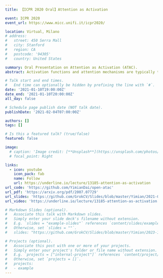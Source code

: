 ```yaml
---
title: 【ICPR 2020 Oral】Attention as Activation

event: ICPR 2020
event_url: https://www.micc.unifi.it/icpr2020/

location: Virtual, Milano
# address:
#   street: 450 Serra Mall
#   city: Stanford
#   region: CA
#   postcode: '94305'
#   country: United States

summary: Oral Presentation on Attention as Activation (ATAC).
abstract: Activation functions and attention mechanisms are typically treated as having different purposes and have evolved differently. However, both concepts can be formulated as a nonlinear gating function. Inspired by their similarity, we propose a novel type of activation units called attentional activation (ATAC) units as a unification of activation functions and attention mechanisms. In particular, we propose a local channel attention module for the simultaneous non-linear activation and element-wise feature refinement, which locally aggregates point-wise cross-channel feature contexts. By replacing the well-known rectified linear units by such ATAC units in convolutional networks, we can construct fully attentional networks that perform significantly better with a modest number of additional parameters. We conducted detailed ablation studies on the ATAC units using several host networks with varying network depths to empirically verify the effectiveness and efficiency of the units. Furthermore, we compared the performance of the ATAC units against existing activation functions as well as other attention mechanisms on the CIFAR-10, CIFAR-100, and ImageNet datasets. Our experimental results show that networks constructed with the proposed ATAC units generally yield performance gains over their competitors given a comparable number of parameters.

# Talk start and end times.
#   End time can optionally be hidden by prefixing the line with `#`.
date: '2021-01-10T19:00:00Z'
date_end: '2021-01-10T20:00:00Z'
all_day: false

# Schedule page publish date (NOT talk date).
publishDate: '2021-02-04T07:00:00Z'

authors: []
tags: []

# Is this a featured talk? (true/false)
featured: false

image:
  # caption: 'Image credit: [**Unsplash**](https://unsplash.com/photos/bzdhc5b3Bxs)'
  # focal_point: Right

links:
  - icon: youtube
    icon_pack: fab
    name: Follow
    url: https://underline.io/lecture/13185-attention-as-activation
url_code: 'https://github.com/YimianDai/open-atac'
url_pdf: 'https://arxiv.org/pdf/2007.07729'
url_slides: 'https://github.com/GrokCV/Slides/blob/master/Yimian/2021-01-10-ICPR%20ATAC.pdf'
url_video: 'https://underline.io/lecture/13185-attention-as-activation'

# Markdown Slides (optional).
#   Associate this talk with Markdown slides.
#   Simply enter your slide deck's filename without extension.
#   E.g. `slides = "example-slides"` references `content/slides/example-slides.md`.
#   Otherwise, set `slides = ""`.
#   slides: "https://github.com/GrokCV/Slides/blob/master/Yimian/2023-11-03-HADAR-Slides.pdf"

# Projects (optional).
#   Associate this post with one or more of your projects.
#   Simply enter your project's folder or file name without extension.
#   E.g. `projects = ["internal-project"]` references `content/project/deep-learning/index.md`.
#   Otherwise, set `projects = []`.
#   projects:
#   - example
---
```


